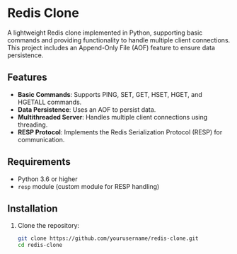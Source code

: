 # Redis Clone

A lightweight Redis clone implemented in Python, supporting basic commands and providing functionality to handle multiple client connections. This project includes an Append-Only File (AOF) feature to ensure data persistence.

## Features

- **Basic Commands**: Supports PING, SET, GET, HSET, HGET, and HGETALL commands.
- **Data Persistence**: Uses an AOF to persist data.
- **Multithreaded Server**: Handles multiple client connections using threading.
- **RESP Protocol**: Implements the Redis Serialization Protocol (RESP) for communication.

## Requirements

- Python 3.6 or higher
- `resp` module (custom module for RESP handling)

## Installation

1. Clone the repository:
   ```bash
   git clone https://github.com/yourusername/redis-clone.git
   cd redis-clone
